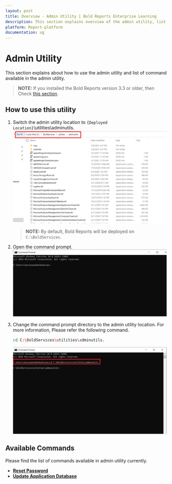 ```yaml
---
layout: post
title: Overview - Admin Utility | Bold Reports Enterprise Learning
description: This section explains overview of the admin utility, list of available commands, and how to use those commands in the admin utility.
platform: Report-platform
documentation: ug
---
```


# Admin Utility

This section explains about how to use the admin utility and list of command available in the admin utility.

 >**NOTE:** If you installed the Bold Reports version 3.3 or older, then Check [this section](./../admin-utility/v2.4-or-older/).

## How to use this utility

1. Switch the admin utility location to `{Deployed Location}`\utilities\adminutils.
   ![folder](/static/assets/on-premise/images/tenant-management/admin-utility/folderpath.png)
   > **NOTE:** By default, Bold Reports will be deployed on `C:\BoldServices`.

2. Open the command prompt.
   ![cmd-window](/static/assets/on-premise/images/tenant-management/admin-utility/cmdpmpt.png)

3. Change the command prompt directory to the admin utility location. For more information, Please refer the following command.
   ```sh
   cd C:\BoldServices\utilities\adminutils.
   ```
   ![utils-cmd](/static/assets/on-premise/images/tenant-management/admin-utility/utilscmd-1.png)

## Available Commands

Please find the list of commands available in admin utility currently.
* [**Reset Password**](./../admin-utility/reset-password/)
* [**Update Application Database**](./../admin-utility/reset-application-database/)
